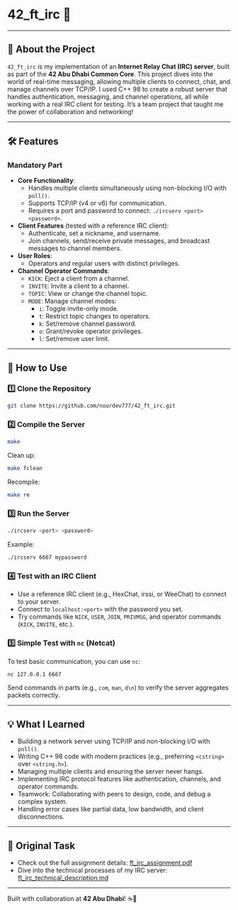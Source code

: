 # 42_ft_irc 💬

---

## 🌟 About the Project

`42_ft_irc` is my implementation of an **Internet Relay Chat (IRC) server**, built as part of the **42 Abu Dhabi Common Core**. This project dives into the world of real-time messaging, allowing multiple clients to connect, chat, and manage channels over TCP/IP. I used C++ 98 to create a robust server that handles authentication, messaging, and channel operations, all while working with a real IRC client for testing. It’s a team project that taught me the power of collaboration and networking!

---

## 🛠️ Features

### Mandatory Part
- **Core Functionality**:
  - Handles multiple clients simultaneously using non-blocking I/O with `poll()`.
  - Supports TCP/IP (v4 or v6) for communication.
  - Requires a port and password to connect: `./ircserv <port> <password>`.
- **Client Features** (tested with a reference IRC client):
  - Authenticate, set a nickname, and username.
  - Join channels, send/receive private messages, and broadcast messages to channel members.
- **User Roles**:
  - Operators and regular users with distinct privileges.
- **Channel Operator Commands**:
  - `KICK`: Eject a client from a channel.
  - `INVITE`: Invite a client to a channel.
  - `TOPIC`: View or change the channel topic.
  - `MODE`: Manage channel modes:
    - `i`: Toggle invite-only mode.
    - `t`: Restrict topic changes to operators.
    - `k`: Set/remove channel password.
    - `o`: Grant/revoke operator privileges.
    - `l`: Set/remove user limit.

---

## 🚀 How to Use

### 1️⃣ Clone the Repository
```bash
git clone https://github.com/nourdev777/42_ft_irc.git
```

### 2️⃣ Compile the Server
```bash
make
```
Clean up:
```bash
make fclean
```
Recompile:
```bash
make re
```

### 3️⃣ Run the Server
```bash
./ircserv <port> <password>
```
Example:
```bash
./ircserv 6667 mypassword
```

### 4️⃣ Test with an IRC Client
- Use a reference IRC client (e.g., HexChat, irssi, or WeeChat) to connect to your server.
- Connect to `localhost:<port>` with the password you set.
- Try commands like `NICK`, `USER`, `JOIN`, `PRIVMSG`, and operator commands (`KICK`, `INVITE`, etc.).

### 5️⃣ Simple Test with `nc` (Netcat)
To test basic communication, you can use `nc`:
```bash
nc 127.0.0.1 6667
```
Send commands in parts (e.g., `com`, `man`, `d\n`) to verify the server aggregates packets correctly.

---

## 💡 What I Learned
- Building a network server using TCP/IP and non-blocking I/O with `poll()`.
- Writing C++ 98 code with modern practices (e.g., preferring `<cstring>` over `<string.h>`).
- Managing multiple clients and ensuring the server never hangs.
- Implementing IRC protocol features like authentication, channels, and operator commands.
- Teamwork: Collaborating with peers to design, code, and debug a complex system.
- Handling error cases like partial data, low bandwidth, and client disconnections.

---

## 📜 Original Task
- Check out the full assignment details: [ft_irc_assignment.pdf](ft_irc_assignment.pdf)
- Dive into the technical processes of my IRC server: [ft_irc_technical_description.md](ft_irc_technical_description.md)

---

Built with collaboration at **42 Abu Dhabi**! ☕️🚀


